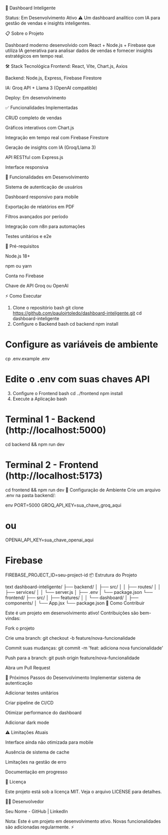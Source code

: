 🚀 Dashboard Inteligente 

Status: Em Desenvolvimento Ativo ⚠️
Um dashboard analítico com IA para gestão de vendas e insights inteligentes.

📋 Sobre o Projeto

Dashboard moderno desenvolvido com React + Node.js + Firebase que utiliza IA generativa para analisar dados de vendas e fornecer insights estratégicos em tempo real.

🛠️ Stack Tecnológica
Frontend: React, Vite, Chart.js, Axios

Backend: Node.js, Express, Firebase Firestore

IA: Groq API + Llama 3 (OpenAI compatible)

Deploy: Em desenvolvimento

✅ Funcionalidades Implementadas

CRUD completo de vendas

Gráficos interativos com Chart.js

Integração em tempo real com Firebase Firestore

Geração de insights com IA (Groq/Llama 3)

API RESTful com Express.js

Interface responsiva

🚧 Funcionalidades em Desenvolvimento

Sistema de autenticação de usuários

Dashboard responsivo para mobile

Exportação de relatórios em PDF

Filtros avançados por período

Integração com n8n para automações

Testes unitários e e2e

🎯 Pré-requisitos

Node.js 18+

npm ou yarn

Conta no Firebase

Chave de API Groq ou OpenAI

⚡ Como Executar

1. Clone o repositório
bash
git clone https://github.com/paulojrtoledo/dashboard-inteligente.git
cd dashboard-inteligente
2. Configure o Backend
bash
cd backend
npm install

# Configure as variáveis de ambiente
cp .env.example .env
# Edite o .env com suas chaves API
3. Configure o Frontend
bash
cd ../frontend
npm install
4. Execute a Aplicação
bash
# Terminal 1 - Backend (http://localhost:5000)
cd backend && npm run dev

# Terminal 2 - Frontend (http://localhost:5173)  
cd frontend && npm run dev
🔧 Configuração de Ambiente
Crie um arquivo .env na pasta backend/:

env
PORT=5000
GROQ_API_KEY=sua_chave_groq_aqui
# ou
OPENAI_API_KEY=sua_chave_openai_aqui

# Firebase
FIREBASE_PROJECT_ID=seu-project-id
📦 Estrutura do Projeto

text
dashboard-inteligente/
├── backend/
│   ├── src/
│   │   ├── routes/
│   │   ├── services/
│   │   └── server.js
│   ├── .env
│   └── package.json
└── frontend/
    ├── src/
    │   ├── features/
    │   │   └── dashboard/
    │   ├── components/
    │   └── App.jsx
    └── package.json
🤝 Como Contribuir

Este é um projeto em desenvolvimento ativo! Contribuições são bem-vindas:

Fork o projeto

Crie uma branch: git checkout -b feature/nova-funcionalidade

Commit suas mudanças: git commit -m 'feat: adiciona nova funcionalidade'

Push para a branch: git push origin feature/nova-funcionalidade

Abra um Pull Request

📝 Próximos Passos do Desenvolvimento
Implementar sistema de autenticação

Adicionar testes unitários

Criar pipeline de CI/CD

Otimizar performance do dashboard

Adicionar dark mode

⚠️ Limitações Atuais

Interface ainda não otimizada para mobile

Ausência de sistema de cache

Limitações na gestão de erro

Documentação em progresso

📄 Licença

Este projeto está sob a licença MIT. Veja o arquivo LICENSE para detalhes.

👨‍💻 Desenvolvedor

Seu Nome - GitHub | LinkedIn

Nota: Este é um projeto em desenvolvimento ativo. Novas funcionalidades são adicionadas regularmente. ⚡
